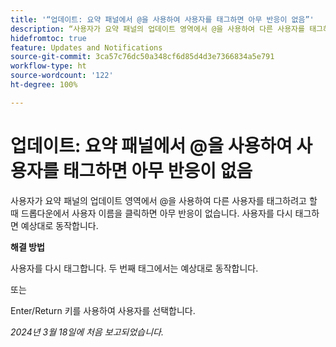 ```yaml
---
title: '“업데이트: 요약 패널에서 @을 사용하여 사용자를 태그하면 아무 반응이 없음”'
description: “사용자가 요약 패널의 업데이트 영역에서 @을 사용하여 다른 사용자를 태그하려고 할 때 드롭다운에서 사용자 이름을 클릭하면 아무 반응이 없습니다. 사용자를 다시 태그하면 예상대로 동작합니다.”
hidefromtoc: true
feature: Updates and Notifications
source-git-commit: 3ca57c76dc50a348cf6d85d4d3e7366834a5e791
workflow-type: ht
source-wordcount: '122'
ht-degree: 100%

---
```



# 업데이트: 요약 패널에서 @을 사용하여 사용자를 태그하면 아무 반응이 없음

사용자가 요약 패널의 업데이트 영역에서 @을 사용하여 다른 사용자를 태그하려고 할 때 드롭다운에서 사용자 이름을 클릭하면 아무 반응이 없습니다. 사용자를 다시 태그하면 예상대로 동작합니다.

**해결 방법**

사용자를 다시 태그합니다. 두 번째 태그에서는 예상대로 동작합니다.

또는

Enter/Return 키를 사용하여 사용자를 선택합니다.

_2024년 3월 18일에 처음 보고되었습니다._



